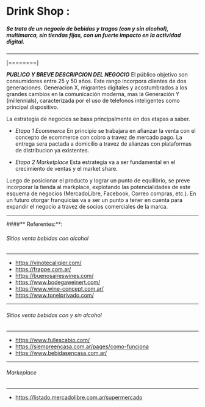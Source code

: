 # Drink Shop :

##### Se trata de un negocio de bebidas y tragos (con y sin alcohol), multimarca, sin tiendas fijas, con un fuerte impacto en la actividad digital.
------------
[========]

***PUBLICO Y BREVE DESCRIPCION DEL NEGOCIO***
El público objetivo son consumidores entre 25 y 50 años. Este rango incorpora clientes de dos generaciones. 
Generacion X, migrantes digitales y acostumbrados a los grandes cambios en la comunicación moderna, mas la Generación Y (millennials), caracterizada por el uso de telefonos inteligentes como principal dispositivo.


La estrategia de negocios se basa principalmente  en dos etapas a saber.

- *Etapa 1  Ecommerce*
En principio se trabajara en afianzar la venta con el concepto de ecommerce con cobro a travez de mercado pago. La entrega sera pactada a domicilio a travez de alianzas con plataformas de distribucion ya existentes.

- *Etapa 2 Marketplace*
Esta estrategia va a ser fundamental en el crecimiento de ventas y el market share.

Luego de posicionar el producto y lograr un punto de equilibrio, se preve incorporar la tienda al markplace, explotando las potencialidades de este esquema de negocios (MercadoLibre, Facebook, Correo compras, etc.).
En un futuro otorgar franquicias va a ser un punto a tener en cuenta para expandir el negocio a travez de socios comerciales de la marca.

-----------------------------------------------

####** Referentes:**:
###### Sitios venta bebidas con alcohol
----------------------------------------------
- https://vinotecaligier.com/ 
- https://frappe.com.ar/ 
- https://buenosaireswines.com/
- https://www.bodegaweinert.com/
- https://www.wine-concept.com.ar/
- https://www.tonelprivado.com/

------------------------------------------------------
###### Sitios venta bebidas con y sin alcohol
------------------------------------------------------
- https://www.fullescabio.com/
- https://siempreencasa.com.ar/pages/como-funciona
- https://www.bebidasencasa.com.ar/

-----------------
###### Markeplace
-----------------
- https://listado.mercadolibre.com.ar/supermercado
